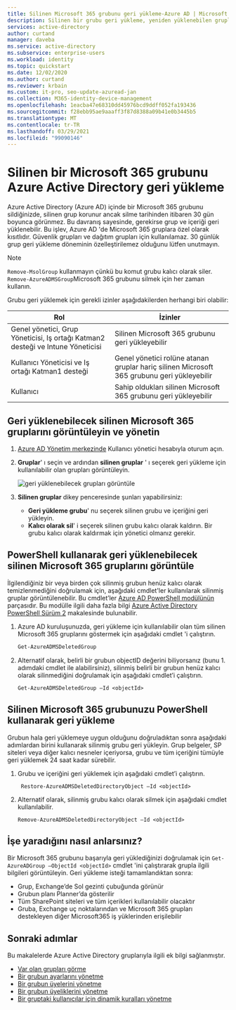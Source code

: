 ```yaml
---
title: Silinen Microsoft 365 grubunu geri yükleme-Azure AD | Microsoft Docs
description: Silinen bir grubu geri yükleme, yeniden yüklenebilen grupları görüntüleme ve Azure Active Directory bir grubu kalıcı olarak silme
services: active-directory
author: curtand
manager: daveba
ms.service: active-directory
ms.subservice: enterprise-users
ms.workload: identity
ms.topic: quickstart
ms.date: 12/02/2020
ms.author: curtand
ms.reviewer: krbain
ms.custom: it-pro, seo-update-azuread-jan
ms.collection: M365-identity-device-management
ms.openlocfilehash: 1eacba47e68310dd45976bcd9ddff052fa193436
ms.sourcegitcommit: f28ebb95ae9aaaff3f87d8388a09b41e0b3445b5
ms.translationtype: MT
ms.contentlocale: tr-TR
ms.lasthandoff: 03/29/2021
ms.locfileid: "99090146"
---
```

# <a name="restore-a-deleted-microsoft-365-group-in-azure-active-directory"></a>Silinen bir Microsoft 365 grubunu Azure Active Directory geri yükleme

Azure Active Directory (Azure AD) içinde bir Microsoft 365 grubunu sildiğinizde, silinen grup korunur ancak silme tarihinden itibaren 30 gün boyunca görünmez. Bu davranış sayesinde, gerekirse grup ve içeriği geri yüklenebilir. Bu işlev, Azure AD 'de Microsoft 365 gruplara özel olarak kısıtlıdır. Güvenlik grupları ve dağıtım grupları için kullanılamaz. 30 günlük grup geri yükleme döneminin özelleştirilemez olduğunu lütfen unutmayın.

> [!NOTE]
> `Remove-MsolGroup` kullanmayın çünkü bu komut grubu kalıcı olarak siler. `Remove-AzureADMSGroup`Microsoft 365 grubunu silmek için her zaman kullanın.

Grubu geri yüklemek için gerekli izinler aşağıdakilerden herhangi biri olabilir:

Rol | İzinler
--------- | ---------
Genel yönetici, Grup Yöneticisi, Iş ortağı Katman2 desteği ve Intune Yöneticisi | Silinen Microsoft 365 grubunu geri yükleyebilir
Kullanıcı Yöneticisi ve Iş ortağı Katman1 desteği | Genel yönetici rolüne atanan gruplar hariç silinen Microsoft 365 grubunu geri yükleyebilir
Kullanıcı | Sahip oldukları silinen Microsoft 365 grubunu geri yükleyebilir

## <a name="view-and-manage-the-deleted-microsoft-365-groups-that-are-available-to-restore"></a>Geri yüklenebilecek silinen Microsoft 365 gruplarını görüntüleyin ve yönetin

1. [Azure AD Yönetim merkezinde](https://aad.portal.azure.com) Kullanıcı yönetici hesabıyla oturum açın.

2. **Gruplar**' ı seçin ve ardından **silinen gruplar** ' ı seçerek geri yükleme için kullanılabilir olan grupları görüntüleyin.

    ![geri yüklenebilecek grupları görüntüle](./media/groups-restore-deleted/deleted-groups3.png)

3. **Silinen gruplar** dikey penceresinde şunları yapabilirsiniz:

   - **Geri yükleme grubu**' nu seçerek silinen grubu ve içeriğini geri yükleyin.
   - **Kalıcı olarak sil**' i seçerek silinen grubu kalıcı olarak kaldırın. Bir grubu kalıcı olarak kaldırmak için yönetici olmanız gerekir.

## <a name="view-the-deleted-microsoft-365-groups-that-are-available-to-restore-using-powershell"></a>PowerShell kullanarak geri yüklenebilecek silinen Microsoft 365 gruplarını görüntüle

İlgilendiğiniz bir veya birden çok silinmiş grubun henüz kalıcı olarak temizlenmediğini doğrulamak için, aşağıdaki cmdlet'ler kullanılarak silinmiş gruplar görüntülenebilir. Bu cmdlet’ler [Azure AD PowerShell modülünün](https://www.powershellgallery.com/packages/AzureAD/) parçasıdır. Bu modülle ilgili daha fazla bilgi [Azure Active Directory PowerShell Sürüm 2](/powershell/azure/active-directory/install-adv2) makalesinde bulunabilir.

1.  Azure AD kuruluşunuzda, geri yükleme için kullanılabilir olan tüm silinen Microsoft 365 gruplarını göstermek için aşağıdaki cmdlet 'i çalıştırın.
   

    ```powershell
    Get-AzureADMSDeletedGroup
    ```

2.  Alternatif olarak, belirli bir grubun objectID değerini biliyorsanız (bunu 1. adımdaki cmdlet ile alabilirsiniz), silinmiş belirli bir grubun henüz kalıcı olarak silinmediğini doğrulamak için aşağıdaki cmdlet’i çalıştırın.

    ```
    Get-AzureADMSDeletedGroup –Id <objectId>
    ```

## <a name="how-to-restore-your-deleted-microsoft-365-group-using-powershell"></a>Silinen Microsoft 365 grubunuzu PowerShell kullanarak geri yükleme

Grubun hala geri yüklemeye uygun olduğunu doğruladıktan sonra aşağıdaki adımlardan birini kullanarak silinmiş grubu geri yükleyin. Grup belgeler, SP siteleri veya diğer kalıcı nesneler içeriyorsa, grubu ve tüm içeriğini tümüyle geri yüklemek 24 saat kadar sürebilir.

1. Grubu ve içeriğini geri yüklemek için aşağıdaki cmdlet’i çalıştırın.
 

   ```
    Restore-AzureADMSDeletedDirectoryObject –Id <objectId>
    ``` 

2. Alternatif olarak, silinmiş grubu kalıcı olarak silmek için aşağıdaki cmdlet kullanılabilir.
    

    ```
    Remove-AzureADMSDeletedDirectoryObject –Id <objectId>
    ```

## <a name="how-do-you-know-this-worked"></a>İşe yaradığını nasıl anlarsınız?

Bir Microsoft 365 grubunu başarıyla geri yüklediğinizi doğrulamak için `Get-AzureADGroup –ObjectId <objectId>` cmdlet 'ini çalıştırarak grupla ilgili bilgileri görüntüleyin. Geri yükleme isteği tamamlandıktan sonra:

- Grup, Exchange’de Sol gezinti çubuğunda görünür
- Grubun planı Planner’da gösterilir
- Tüm SharePoint siteleri ve tüm içerikleri kullanılabilir olacaktır
- Gruba, Exchange uç noktalarından ve Microsoft 365 grupları destekleyen diğer Microsoft365 iş yüklerinden erişilebilir

## <a name="next-steps"></a>Sonraki adımlar

Bu makalelerde Azure Active Directory gruplarıyla ilgili ek bilgi sağlanmıştır.

* [Var olan grupları görme](../fundamentals/active-directory-groups-view-azure-portal.md)
* [Bir grubun ayarlarını yönetme](../fundamentals/active-directory-groups-settings-azure-portal.md)
* [Bir grubun üyelerini yönetme](../fundamentals/active-directory-groups-members-azure-portal.md)
* [Bir grubun üyeliklerini yönetme](../fundamentals/active-directory-groups-membership-azure-portal.md)
* [Bir gruptaki kullanıcılar için dinamik kuralları yönetme](groups-dynamic-membership.md)
